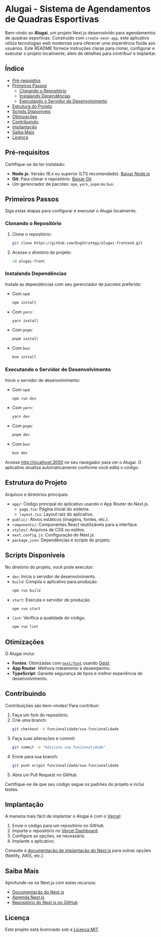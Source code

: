# Alugai - Sistema de Agendamentos de Quadras Esportivas

Bem-vindo ao **Alugai**, um projeto Next.js desenvolvido para agendamentos de quadras esportivas. Construído com `create-next-app`, este aplicativo utiliza tecnologias web modernas para oferecer uma experiência fluida aos usuários. Este README fornece instruções claras para clonar, configurar e executar o projeto localmente, além de detalhes para contribuir e implantar.

## Índice
- [Pré-requisitos](#pré-requisitos)
- [Primeiros Passos](#primeiros-passos)
  - [Clonando o Repositório](#clonando-o-repositório)
  - [Instalando Dependências](#instalando-dependências)
  - [Executando o Servidor de Desenvolvimento](#executando-o-servidor-de-desenvolvimento)
- [Estrutura do Projeto](#estrutura-do-projeto)
- [Scripts Disponíveis](#scripts-disponíveis)
- [Otimizações](#otimizações)
- [Contribuindo](#contribuindo)
- [Implantação](#implantação)
- [Saiba Mais](#saiba-mais)
- [Licença](#licença)

## Pré-requisitos

Certifique-se de ter instalado:
- **Node.js**: Versão 18.x ou superior (LTS recomendado). [Baixar Node.js](https://nodejs.org/)
- **Git**: Para clonar o repositório. [Baixar Git](https://git-scm.com/)
- Um gerenciador de pacotes: `npm`, `yarn`, `pnpm` ou `bun`.

## Primeiros Passos

Siga estas etapas para configurar e executar o Alugai localmente.

### Clonando o Repositório

1. Clone o repositório:
   ```bash
   git clone https://github.com/EngStrategy/alugai-frontend.git
   ```
2. Acesse o diretório do projeto:
   ```bash
   cd alugai-front
   ```

### Instalando Dependências

Instale as dependências com seu gerenciador de pacotes preferido:

- Com `npm`:
  ```bash
  npm install
  ```
- Com `yarn`:
  ```bash
  yarn install
  ```
- Com `pnpm`:
  ```bash
  pnpm install
  ```
- Com `bun`:
  ```bash
  bun install
  ```

### Executando o Servidor de Desenvolvimento

Inicie o servidor de desenvolvimento:

- Com `npm`:
  ```bash
  npm run dev
  ```
- Com `yarn`:
  ```bash
  yarn dev
  ```
- Com `pnpm`:
  ```bash
  pnpm dev
  ```
- Com `bun`:
  ```bash
  bun dev
  ```

Acesse [http://localhost:3000](http://localhost:3000) no seu navegador para ver o Alugai. O aplicativo atualiza automaticamente conforme você edita o código.

## Estrutura do Projeto

Arquivos e diretórios principais:

- `app/`: Código principal do aplicativo usando o App Router do Next.js.
  - `page.tsx`: Página inicial do sistema.
  - `layout.tsx`: Layout raiz do aplicativo.
- `public/`: Ativos estáticos (imagens, fontes, etc.).
- `components/`: Componentes React reutilizáveis para a interface.
- `styles/`: Arquivos de CSS ou estilos.
- `next.config.js`: Configuração do Next.js.
- `package.json`: Dependências e scripts do projeto.

## Scripts Disponíveis

No diretório do projeto, você pode executar:

- `dev`: Inicia o servidor de desenvolvimento.
- `build`: Compila o aplicativo para produção.
  ```bash
  npm run build
  ```
- `start`: Executa o servidor de produção.
  ```bash
  npm run start
  ```
- `lint`: Verifica a qualidade do código.
  ```bash
  npm run lint
  ```

## Otimizações

O Alugai inclui:
- **Fontes**: Otimizadas com [`next/font`](https://nextjs.org/docs/app/building-your-application/optimizing/fonts) usando [Geist](https://vercel.com/font).
- **App Router**: Melhora roteamento e desempenho.
- **TypeScript**: Garante segurança de tipos e melhor experiência de desenvolvimento.

## Contribuindo

Contribuições são bem-vindas! Para contribuir:

1. Faça um fork do repositório.
2. Crie uma branch:
   ```bash
   git checkout -b funcionalidade/sua-funcionalidade
   ```
3. Faça suas alterações e commit:
   ```bash
   git commit -m "Adiciona sua funcionalidade"
   ```
4. Envie para sua branch:
   ```bash
   git push origin funcionalidade/sua-funcionalidade
   ```
5. Abra um Pull Request no GitHub.

Certifique-se de que seu código segue os padrões do projeto e inclui testes.

## Implantação

A maneira mais fácil de implantar o Alugai é com o [Vercel](https://vercel.com/):

1. Envie o código para um repositório no GitHub.
2. Importe o repositório no [Vercel Dashboard](https://vercel.com/new).
3. Configure as opções, se necessário.
4. Implante o aplicativo.

Consulte a [documentação de implantação do Next.js](https://nextjs.org/docs/app/building-your-application/deploying) para outras opções (Netlify, AWS, etc.).

## Saiba Mais

Aprofunde-se no Next.js com estes recursos:
- [Documentação do Next.js](https://nextjs.org/docs)
- [Aprenda Next.js](https://nextjs.org/learn)
- [Repositório do Next.js no GitHub](https://github.com/vercel/next.js)

## Licença

Este projeto está licenciado sob a [Licença MIT](LICENSE).